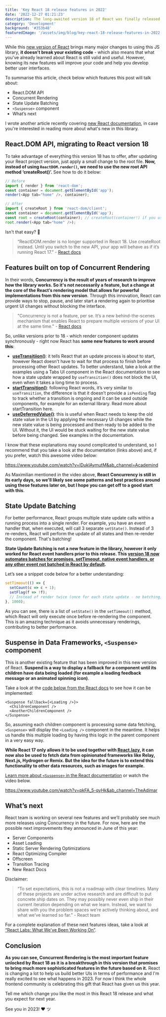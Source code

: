 ```yaml
---
title: 'Key React 18 release features in 2022'
date: '2022-12-27 01:21:23'
description: The long-awaited version 18 of React was finally released this year and it was just as famous as its previous version 16 (when Hooks were released). In this article, to close out the year on a high note, we'll dive into the top features of this 2022 release to understand why it's making waves in the frontend community.
category: 'Development'
background: '#353b48'
featuredImage: '/assets/img/blog/key-react-18-release-features-in-2022.jpg'
---
```


While this [new version of React](https://reactjs.org/blog/2022/03/29/react-v18.html) brings many major changes to using this JS library, **it doesn't break your existing code** - which also means that what you've already learned about React is still valid and useful. However, knowing its new features will improve your code and help you develop better user interfaces.

To summarise this article, check below which features this post will talk about:

- React.DOM API
- Concurrent Rendering
- State Update Batching
- `<Suspense>` component
- What’s next

I wrote another article recently covering [new React documentation](https://www.diogorodrigues.dev/blog/reacts-new-killer-documentation-focused-only-on-functional-components), in case you're interested in reading more about what's new in this library.

## React.DOM API, migrating to React version 18

To take advantage of everything this version 18 has to offer, after updating your React project version, just apply a small change to the root file. **Now, instead of using `ReactDOM.render()`, we need to use the new root API method ‘createRoot()’.** See how to do it below:

```javascript
// Before
import { render } from 'react-dom';
const container = document.getElementById('app');
render(<App tab="home" />, container);

// After
import { createRoot } from 'react-dom/client';
const container = document.getElementById('app');
const root = createRoot(container); // createRoot(container!) if you use TypeScript
root.render(<App tab="home" />);
```

Isn't that easy? 🙌

> “ReactDOM.render is no longer supported in React 18. Use createRoot instead. Until you switch to the new API, your app will behave as if it’s running React 17.” - [React docs](https://reactjs.org/blog/2022/03/08/react-18-upgrade-guide.html#updates-to-client-rendering-apis)

## Features built on top of Concurrent Rendering

In their words, **Concurrency is the result of years of research to improve how the library works. So it's not necessarily a feature, but a change at the core of the React’s rendering model that allows for powerful implementations from this new version**. Through this innovation, React can provide ways to stop, pause, and later start a rendering again to prioritise urgent UI changes without blocking the interface.

> "Concurrency is not a feature, per se. It’s a new behind-the-scenes mechanism that enables React to prepare multiple versions of your UI at the same time." - [React docs](https://reactjs.org/blog/2022/03/29/react-v18.html#what-is-concurrent-react)

So, unlike versions prior to 18 - which render component updates synchronously - right now React has **some new features to work around this**:

- [**useTransitiion()**](https://beta.reactjs.org/reference/react/useTransition#examples): it tells React that an update process is about to start, however React doesn't have to wait for that process to finish before processing other React updates. To better understand, take a look at the examples using a Tabs UI component in the React documentation to see how a state update wrapped by `useTransition()` does not block the UI, even when it takes a long time to process.
- [**startTransition()**](https://beta.reactjs.org/reference/react/startTransition#starttransitionscope): following React words, it’s very similar to `useTransition`, the difference is that it doesn’t provide a `isPending` flag to track whether a transition is ongoing and it can be used outside components, for example for an external library. Read more about startTransition here.
- [**useDeferredValue()**](https://beta.reactjs.org/reference/react/useDeferredValue#examples): this is useful when React needs to keep the old state value in the UI by applying the necessary UI changes while the new state value is being processed and then ready to be added to the UI. Without it, the UI would be stuck waiting for the new state value before being changed. See examples in the documentation.

I know that these explanations may sound complicated to understand, so I recommend that you take a look at the documentation (links above) and, if you prefer, watch this awesome video below:

https://www.youtube.com/watch?v=lDukIAymutM&ab_channel=Academind

As Maximilian mentioned in the video above, **React Concurrency is still in its early days, so we'll likely see some patterns and best practices around using these features later on, but I hope you can get off to a good start with this**.

## State Update Batching

For better performance, React groups multiple state update calls within a running process into a single render. For example, you have an event handler that, when executed, will call 3 separate `setState()`. Instead of 3 re-renders, React will perform the update of all states and then re-render the component. That's batching!

**State Update Batching is not a new feature in the library, however it only worked for React event handlers prior to this release. This [version 18 now automates batches for promises, setTimeout, native event handlers, or any other event not batched in React by default](https://reactjs.org/blog/2022/03/29/react-v18.html#new-feature-automatic-batching).**

Let’s see a snippet code below for a better understanding:

```javascript
setTimeout(() => {
  setCount(c => c + 1);
  setFlag(f => !f);
  // Instead of render twice (once for each state update - no batching), now React will only re-render once at the end (that's batching!)
}, 1000);
```

As you can see, there is a list of `setState()` in the `setTimeout()` method, which React will only execute once before re-rendering the component. This is an amazing technique as it avoids unnecessary renderings, contributing to better performance.

## Suspense in Data Frameworks, `<Suspense>` component

This is another existing feature that has been improved in this new version of React. **Suspend is a way to display a fallback for a component until its children have data being loaded (for example a loading feedback message or an animated spinning icon)**.

Take a look at the [code below from the React docs](https://beta.reactjs.org/reference/react/Suspense) to see how it can be implemented:

```JSX
<Suspense fallback={<Loading />}>
  <ChildrenComponent />
  <AnotherChildrenComponent />
</Suspense>
```

So, assuming each children component is processing some data fetching, `<Suspense>` will display the `<Loading />` component in the meantime. It helps us handle this multiple loading by having this logic in the parent component in a very easy way.

**While React 17 only allows it to be used together with [React.lazy](https://beta.reactjs.org/reference/react/lazy), it can now also be used to fetch data from opinionated frameworks like Relay, Next.js, Hydrogen or Remix. But the idea for the future is to extend this functionality to other data resources, such as images for example.**

[Learn more about `<Suspense>` in the React documentation](https://beta.reactjs.org/reference/react/Suspense) or watch the video below.

https://www.youtube.com/watch?v=pkFA_5-qyHk&ab_channel=TheAdimar

## What’s next

React team is working on several new features and we’ll probably see much more releases using Concurrency in the future. For now, here are the possible next improvements they announced in June of this year:

- Server Components
- Asset Loading
- Static Server Rendering Optimizations
- React Optimizing Compiler
- Offscreen
- Transition Tracing
- New React Docs

Disclaimer:

> “To set expectations, this is not a roadmap with clear timelines. Many of these projects are under active research and are difficult to put concrete ship dates on. They may possibly never even ship in their current iteration depending on what we learn. Instead, we want to share with you the problem spaces we’re actively thinking about, and what we’ve learned so far.” - React team

For a complete explanation of these next features ideas, take a look at [“React Labs: What We've Been Working On”](https://reactjs.org/blog/2022/06/15/react-labs-what-we-have-been-working-on-june-2022.html).

## Conclusion

**As you can see, Concurrent Rendering is the most important feature unlocked by React 18 as it is a breakthrough in this version that promises to bring much more sophisticated features in the future based on it.** React is changing a lot to help us build better UIs in terms of performance and I'm really excited to see what happens in 2023. For now I think the whole frontend community is celebrating this gift that React has given us this year.

Tell me which change you like the most in this React 18 release and what you expect for next year.

See you in 2023! ♥ ツ
